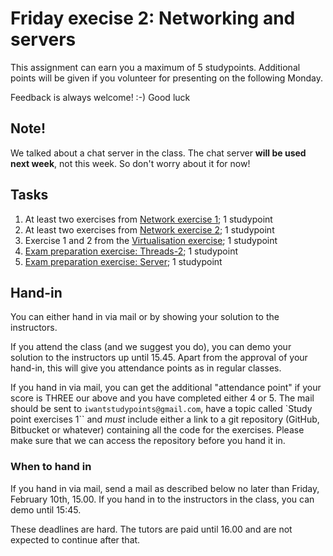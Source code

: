 # Friday execise 2: Networking and servers

This assignment can earn you a maximum of 5 studypoints. Additional points will be given if you
volunteer for presenting on the following Monday.

Feedback is always welcome! :-) Good luck

## Note!
We talked about a chat server in the class. The chat server **will be used next week**, not this week. So don't worry about it for now!  

## Tasks
1. At least two exercises from [Network exercise 1](https://github.com/CphBusCosSem3/week2-network/tree/master/exercises/ex1); 1 studypoint
2. At least two exercises from [Network exercise 2](https://github.com/CphBusCosSem3/week2-network/tree/master/exercises/ex2); 1 studypoint
3. Exercise 1 and 2 from the [Virtualisation exercise](https://github.com/CphBusCosSem3/week1-concurrency/tree/master/exercises/ex3); 1 studypoint
4. [Exam preparation exercise: Threads-2](https://github.com/CphBusCosSem3/Exercises/tree/master/SP/SP2/Exam-preparation-threads-2.pdf); 1 studypoint 
5. [Exam preparation exercise: Server](https://github.com/CphBusCosSem3/Exercises/blob/master/SP/SP2/Exam-preparation-server.md); 1 studypoint 

## Hand-in
You can either hand in via mail or by showing your solution to the instructors.

If you attend the class (and we suggest you do), you can demo your solution to the instructors up until 15.45.
Apart from the approval of your hand-in, this will give you attendance points as in regular classes.

If you hand in via mail, you can get the additional "attendance point" if your score is THREE our above
and you have completed either 4 or 5. The mail should be sent to ``iwantstudypoints@gmail.com``, have a
topic called `Study point exercises 1`` and _must_ include either a link to a git repository (GitHub,
Bitbucket or whatever) containing all the code for the exercises.
Please make sure that we can access the repository before you hand it in.

### When to hand in
If you hand in via mail, send a mail as described below no later than Friday, 
February 10th, 15.00. 
If you hand in to the instructors in the class, you can demo until 15:45.

These deadlines are hard. The tutors are paid until 16.00 and are not expected to continue after that.

